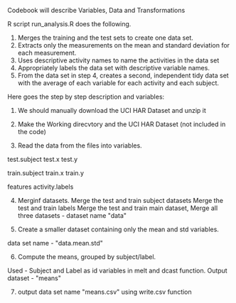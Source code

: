 Codebook will describe Variables, Data and Transformations

R script run_analysis.R does the following.

1. Merges the training and the test sets to create one data set.
2. Extracts only the measurements on the mean and standard deviation for each measurement.
3. Uses descriptive activity names to name the activities in the data set
4. Appropriately labels the data set with descriptive variable names.
5. From the data set in step 4, creates a second, independent tidy data set with the average of each variable for each activity and each subject.

Here goes the step by step description and variables:

1. We should manually download the UCI HAR Dataset and unzip it

2. Make the Working direcvtory and the UCI HAR Dataset (not included in the code)

3. Read the data from the files into variables.

test.subject
test.x
test.y

train.subject
train.x
train.y

features
activity.labels

4. Merginf datasets.
Merge the test and train subject datasets
Merge the test and train labels
Merge the test and train main dataset,
Merge all three datasets - dataset name "data"

5. Create a smaller dataset containing only the mean and std variables.

data set name - "data.mean.std"

6. Compute the means, grouped by subject/label.

Used - Subject and Label as id variables in melt and dcast function.
Output dataset - "means"

7. output data set name "means.csv" using write.csv function


